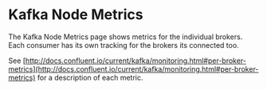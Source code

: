 # Kafka Node Metrics

The Kafka Node Metrics page shows metrics for the individual brokers. 
Each consumer has its own tracking for the brokers its connected too.

See
[http://docs.confluent.io/current/kafka/monitoring.html#per-broker-metrics](http://docs.confluent.io/current/kafka/monitoring.html#per-broker-metrics)
for a description of each metric.
